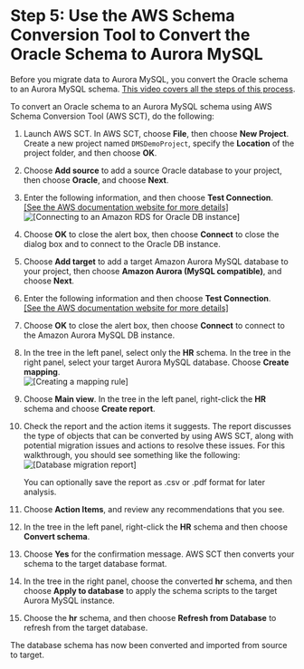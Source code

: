 # Step 5: Use the AWS Schema Conversion Tool to Convert the Oracle Schema to Aurora MySQL<a name="chap-rdsoracle2aurora.steps.convertschema"></a>

Before you migrate data to Aurora MySQL, you convert the Oracle schema to an Aurora MySQL schema\. [This video covers all the steps of this process](https://youtu.be/ClAJUNa1Ucc)\.

To convert an Oracle schema to an Aurora MySQL schema using AWS Schema Conversion Tool \(AWS SCT\), do the following:

1. Launch AWS SCT\. In AWS SCT, choose **File**, then choose **New Project**\. Create a new project named `DMSDemoProject`, specify the **Location** of the project folder, and then choose **OK**\.

1. Choose **Add source** to add a source Oracle database to your project, then choose **Oracle**, and choose **Next**\.

1. Enter the following information, and then choose **Test Connection**\.    
[\[See the AWS documentation website for more details\]](http://docs.aws.amazon.com/dms/latest/sbs/chap-rdsoracle2aurora.steps.convertschema.html)  
![\[Connecting to an Amazon RDS for Oracle DB instance\]](http://docs.aws.amazon.com/dms/latest/sbs/images/sbs-rdsor2aurora11.png)

1. Choose **OK** to close the alert box, then choose **Connect** to close the dialog box and to connect to the Oracle DB instance\.

1. Choose **Add target** to add a target Amazon Aurora MySQL database to your project, then choose **Amazon Aurora \(MySQL compatible\)**, and choose **Next**\.

1. Enter the following information and then choose **Test Connection**\.    
[\[See the AWS documentation website for more details\]](http://docs.aws.amazon.com/dms/latest/sbs/chap-rdsoracle2aurora.steps.convertschema.html)

1. Choose **OK** to close the alert box, then choose **Connect** to connect to the Amazon Aurora MySQL DB instance\.

1. In the tree in the left panel, select only the **HR** schema\. In the tree in the right panel, select your target Aurora MySQL database\. Choose **Create mapping**\.  
![\[Creating a mapping rule\]](http://docs.aws.amazon.com/dms/latest/sbs/images/sbs-rdsor2aurora12.7.png)

1. Choose **Main view**\. In the tree in the left panel, right\-click the **HR** schema and choose **Create report**\.

1. Check the report and the action items it suggests\. The report discusses the type of objects that can be converted by using AWS SCT, along with potential migration issues and actions to resolve these issues\. For this walkthrough, you should see something like the following:  
![\[Database migration report\]](http://docs.aws.amazon.com/dms/latest/sbs/images/sbs-rdsor2aurora13.png)

   You can optionally save the report as \.csv or \.pdf format for later analysis\.

1. Choose **Action Items**, and review any recommendations that you see\.

1. In the tree in the left panel, right\-click the **HR** schema and then choose **Convert schema**\.

1. Choose **Yes** for the confirmation message\. AWS SCT then converts your schema to the target database format\.

1. In the tree in the right panel, choose the converted **hr** schema, and then choose **Apply to database** to apply the schema scripts to the target Aurora MySQL instance\.

1. Choose the **hr** schema, and then choose **Refresh from Database** to refresh from the target database\.

The database schema has now been converted and imported from source to target\.